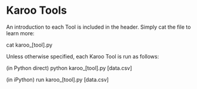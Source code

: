 # Karoo Tools

An introduction to each Tool is included in the header. Simply cat the file to learn more:

cat karoo_[tool].py


Unless otherwise specified, each Karoo Tool is run as follows:

(in Python direct)
python karoo_[tool].py [data.csv]

(in iPython)
run karoo_[tool].py [data.csv]
